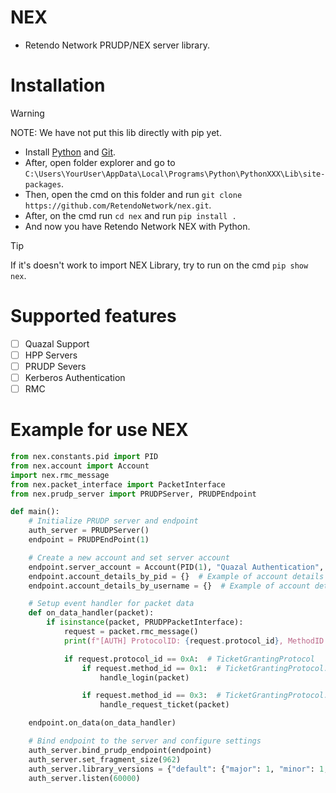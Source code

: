 # NEX
- Retendo Network PRUDP/NEX server library.

# Installation
> [!WARNING]
> NOTE: We have not put this lib directly with pip yet.
- Install [Python](https://www.python.org/downloads/) and [Git](https://git-scm.com/downloads/).
- After, open folder explorer and go to `C:\Users\YourUser\AppData\Local\Programs\Python\PythonXXX\Lib\site-packages`.
- Then, open the cmd on this folder and run `git clone https://github.com/RetendoNetwork/nex.git`.
- After, on the cmd run `cd nex` and run `pip install .`
- And now you have Retendo Network NEX with Python.
> [!TIP]  
> If it's doesn't work to import NEX Library, try to run on the cmd `pip show nex`.

# Supported features
- [ ] Quazal Support
- [ ] HPP Servers
- [ ] PRUDP Severs
- [ ] Kerberos Authentication
- [ ] RMC

# Example for use NEX
```py
from nex.constants.pid import PID
from nex.account import Account
import nex.rmc_message
from nex.packet_interface import PacketInterface
from nex.prudp_server import PRUDPServer, PRUDPEndpoint

def main():
    # Initialize PRUDP server and endpoint
    auth_server = PRUDPServer()
    endpoint = PRUDPEndPoint(1)

    # Create a new account and set server account
    endpoint.server_account = Account(PID(1), "Quazal Authentication", "password")
    endpoint.account_details_by_pid = {}  # Example of account details by PID
    endpoint.account_details_by_username = {}  # Example of account details by username

    # Setup event handler for packet data
    def on_data_handler(packet):
        if isinstance(packet, PRUDPPacketInterface):
            request = packet.rmc_message()
            print(f"[AUTH] ProtocolID: {request.protocol_id}, MethodID: {request.method_id}")

            if request.protocol_id == 0xA:  # TicketGrantingProtocol
                if request.method_id == 0x1:  # TicketGrantingProtocol::Login
                    handle_login(packet)

                if request.method_id == 0x3:  # TicketGrantingProtocol::RequestTicket
                    handle_request_ticket(packet)

    endpoint.on_data(on_data_handler)

    # Bind endpoint to the server and configure settings
    auth_server.bind_prudp_endpoint(endpoint)
    auth_server.set_fragment_size(962)
    auth_server.library_versions = {"default": {"major": 1, "minor": 1, "patch": 0}}
    auth_server.listen(60000)
```